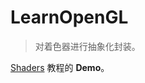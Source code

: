 # LearnOpenGL

> 对着色器进行抽象化封装。

[Shaders](https://learnopengl.com/#!Getting-started/Shaders) 教程的 **Demo**。